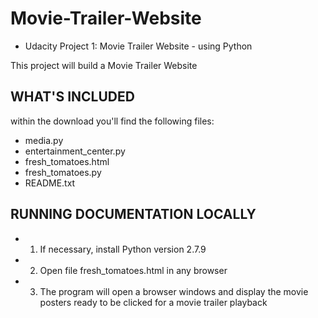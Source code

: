 # Movie-Trailer-Website
- Udacity Project 1:  Movie Trailer Website - using Python

This project will build a Movie Trailer Website 


## WHAT'S INCLUDED
within the download you'll find the following files:
- media.py
- entertainment_center.py
- fresh_tomatoes.html
- fresh_tomatoes.py
- README.txt


## RUNNING DOCUMENTATION LOCALLY
- 1. If necessary, install Python version 2.7.9
- 2. Open file fresh_tomatoes.html in any browser
- 3. The program will open a browser windows and display the movie posters ready to be clicked for a movie trailer playback





